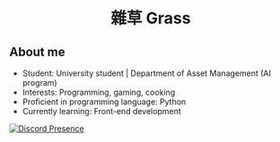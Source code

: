 <h1 align="center">雜草 Grass</h1>

## About me
- Student: University student | Department of Asset Management (AI program)
- Interests: Programming, gaming, cooking
- Proficient in programming language: Python
- Currently learning: Front-end development

[![Discord Presence](https://lanyard.cnrad.dev/api/463669806512603166)](https://discord.com/users/463669806512603166)

